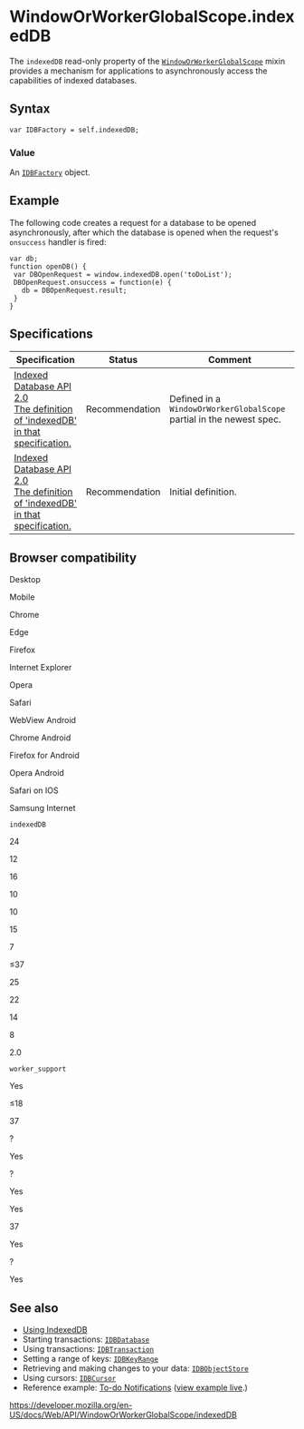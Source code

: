 WindowOrWorkerGlobalScope.indexedDB
===================================

The `indexedDB` read-only property of the [`WindowOrWorkerGlobalScope`](../windoworworkerglobalscope) mixin provides a mechanism for applications to asynchronously access the capabilities of indexed databases.

Syntax
------

    var IDBFactory = self.indexedDB;

### Value

An [`IDBFactory`](../idbfactory) object.

Example
-------

The following code creates a request for a database to be opened asynchronously, after which the database is opened when the request's `onsuccess` handler is fired:

    var db;
    function openDB() {
     var DBOpenRequest = window.indexedDB.open('toDoList');
     DBOpenRequest.onsuccess = function(e) {
       db = DBOpenRequest.result;
     }
    }

Specifications
--------------

<table><thead><tr class="header"><th>Specification</th><th>Status</th><th>Comment</th></tr></thead><tbody><tr class="odd"><td><a href="https://www.w3.org/TR/IndexedDB/#dom-windoworworkerglobalscope-indexeddb">Indexed Database API 2.0<br />
<span class="small">The definition of 'indexedDB' in that specification.</span></a></td><td><span class="spec-rec">Recommendation</span></td><td>Defined in a <code>WindowOrWorkerGlobalScope</code> partial in the newest spec.</td></tr><tr class="even"><td><a href="https://www.w3.org/TR/IndexedDB/#dom-windoworworkerglobalscope-indexeddb">Indexed Database API 2.0<br />
<span class="small">The definition of 'indexedDB' in that specification.</span></a></td><td><span class="spec-rec">Recommendation</span></td><td>Initial definition.</td></tr></tbody></table>

Browser compatibility
---------------------

Desktop

Mobile

Chrome

Edge

Firefox

Internet Explorer

Opera

Safari

WebView Android

Chrome Android

Firefox for Android

Opera Android

Safari on IOS

Samsung Internet

`indexedDB`

24

12

16

10

10

15

7

≤37

25

22

14

8

2.0

`worker_support`

Yes

≤18

37

?

Yes

?

Yes

Yes

37

Yes

?

Yes

See also
--------

-   [Using IndexedDB](../indexeddb_api/using_indexeddb)
-   Starting transactions: [`IDBDatabase`](../idbdatabase)
-   Using transactions: [`IDBTransaction`](../idbtransaction)
-   Setting a range of keys: [`IDBKeyRange`](../idbkeyrange)
-   Retrieving and making changes to your data: [`IDBObjectStore`](../idbobjectstore)
-   Using cursors: [`IDBCursor`](../idbcursor)
-   Reference example: [To-do Notifications](https://github.com/mdn/to-do-notifications/tree/gh-pages) ([view example live](https://mdn.github.io/to-do-notifications/).)

<a href="https://developer.mozilla.org/en-US/docs/Web/API/WindowOrWorkerGlobalScope/indexedDB" class="_attribution-link">https://developer.mozilla.org/en-US/docs/Web/API/WindowOrWorkerGlobalScope/indexedDB</a>
